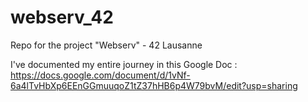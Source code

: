 # webserv_42
Repo for the project "Webserv" - 42 Lausanne

I've documented my entire journey in this Google Doc : 
https://docs.google.com/document/d/1vNf-6a4lTvHbXp6EEnGGmuuqoZ1tZ37hHB6p4W79bvM/edit?usp=sharing
